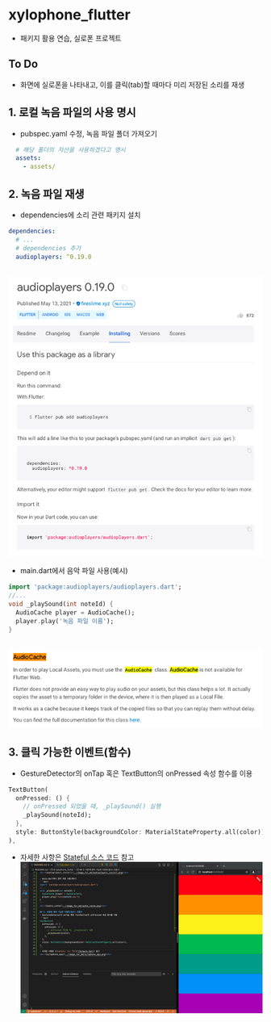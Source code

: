 # xylophone_flutter
- 패키지 활용 연습, 실로폰 프로젝트

## To Do
- 화면에 실로폰을 나타내고, 이를 클릭(tab)할 때마다 미리 저장된 소리를 재생

## 1. 로컬 녹음 파일의 사용 명시
- pubspec.yaml 수정, 녹음 파일 폴더 가져오기
```yaml
  # 해당 폴더의 자산을 사용하겠다고 명시
  assets:
    - assets/
```

## 2. 녹음 파일 재생
- dependencies에 소리 관련 패키지 설치
```yaml
dependencies:
  # ...
  # dependencies 추가
  audioplayers: ^0.19.0
```
<br>![audioplayers_install](../image_for_md/audioplayers_install.png)<br>

- main.dart에서 음악 파일 사용(예시)
```dart 
import 'package:audioplayers/audioplayers.dart';
//...
void _playSound(int noteId) {
  AudioCache player = AudioCache();
  player.play('녹음 파일 이름');
}
```
<br>![audio_cache](../image_for_md/audio_cache.png)<br>

## 3. 클릭 가능한 이벤트(함수)
- GestureDetector의 onTap 혹은 TextButton의 onPressed 속성 함수를 이용
```dart
TextButton(
  onPressed: () {
    // onPressed 되었을 때, _playSound() 실행
    _playSound(noteId);
  },
  style: ButtonStyle(backgroundColor: MaterialStateProperty.all(color)),
),
```
- 자세한 사항은 [Stateful 소스 코드](lib/main.dart) 참고
<br>![xylophone_app](../image_for_md/xylophone_app.png)<br>